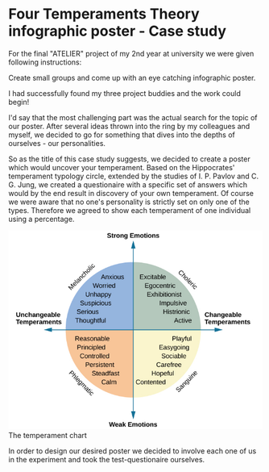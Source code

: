 # Four Temperaments Theory infographic poster - Case study

For the final "ATELIER" project of my 2nd year at university we were given following instructions:

Create small groups and come up with an eye catching infographic poster.

I had successfully found my three project buddies and the work could begin!

I'd say that the most challenging part was the actual search for the topic of our poster. After several ideas thrown into the ring by my colleagues and myself, we decided to go for something that dives into the depths of ourselves - our personalities.

So as the title of this case study suggests, we decided to create a poster which would uncover your temperament. Based on the Hippocrates' temperament typology circle, extended by the studies of I. P. Pavlov and C. G. Jung, we created a questionaire with a specific set of answers which would by the end result in discovery of your own temperament. Of course we were aware that no one's personality is strictly set on only one of the types. Therefore we agreed to show each temperament of one individual using a percentage. 

![temperament-chart](./temperament-chart.jpg)
The temperament chart

In order to design our desired poster we decided to involve each one of us in the experiment and took the test-questionaire ourselves. 



